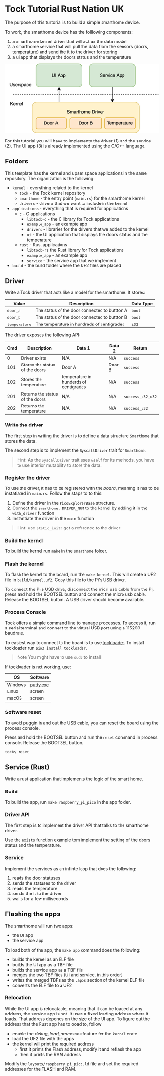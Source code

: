 # Tock Tutorial Rust Nation UK

The purpose of this turtorial is to build a simple smarthome device.

To work, the smarthome device has the folllowing components:
1. a smarthome kernel driver that will act as the data model
2. a smarthome service that will pull the data from the sensors (doors,
  temperature) and send the it to the driver for storing
3. a ui app that displays the doors status and the temperature

![Smarthome](extra/smarthome.png)

For this tutorial you will have to implements the driver (1) and
the service (2). The UI app (3) is already implemented using
the C/C++ language.

## Folders
This template has the kernel and upser space applications in the
same repository. The organization is the following:
- `kernel` - everything related to the kernel
  - `tock` - the Tock kernel repository
  - `smarthome` - the entry point (`main.rs`) for the smarthome kernel
  - `drivers` - drivers that we want to include in the kernel
- `applications` - everything that is required for applications
  - `c` - C applications
    - `libtock-c` - the C library for Tock applications
    - `example_app` - an example app
    - `drivers` - libraries for the drivers that we added to the kernel
    - `ui` - the UI application that displays the doors status and the temperature
  - `rust` - Rust applications
    - `libtock-rs` the Rust library for Tock applications
    - `example_app` - an example app
    - `service` - the service app that we implement
- `build` - the build folder where the UF2 files are placed

## Driver
Write a Tock driver that acts like a model for the smarthome. It stores:

| Value | Description | Data Type |
|-------|-------------|-----------|
| `door_a` | The status of the door connected to buttton A | `bool` |
| `door_b` | The status of the door connected to buttton B | `bool` |
| `temperature` | The temperature in hundreds of centigrades | `i32` |

The driver exposes the following API:

| Cmd | Description | Data 1 | Data 2 | Return |
|-----|-------------|--------|--------|--------|
| 0 | Driver exists | N/A | N/A | `success` |
| 101 | Stores the status of the doors | Door A | Door B | `success` |
| 102 | Stores the temperature | temperature in hunderds of centigrades | N/A | `success` |
| 201 | Returns the status of the doors | N/A | N/A | `success_u32_u32` |
| 202 | Returns the temperature | N/A | N/A | `success_u32` |


### Write the driver

The first step in writing the driver is to define a data structure `Smarthome` that 
stores the data.

The second step is to implement the `SyscallDriver` trait for `Smarthome`.

> Hint: As the `SyscallDriver` trait uses `&self` for its methods, you have to use interior mutability to store the data.

### Register the driver

To use the driver, it has to be registered with the *board*, meaning it has to be instatiated in `main.rs`.
Follow the staps to to this:

1. Define the driver in the `PicoExplorerBase` structure.
2. Connect the `smarthome::DRIVER_NUM` to the kernel by adding it in the `with_driver` function
3. Instantiate the driver in the `main` function

> Hint: use `static_init!` get a reference to the driver

### Build the kernel
To build the kernel run `make` in the `smarthome` folder.

### Flash the kernel
To flash the kernel to the board, run the `make kernel`. This will create a UF2 file in `build/kernel.uf2`. Copy this file to the Pi's USB driver.

To connect the PI's USB drive, disconnect the micri usb cable from the Pi, press and hold the BOOTSEL button and connect 
the micro usb cable. Release the BOOTSEL button.
A USB driver should become available.

### Process Console

Tock offers a simple command line to manage processes. To access it, run a
serial terminal and connect to the virtual USB port using a 115200 baudrate.

To easiest way to connect to the board is to use [tockloader](https://github.com/tock/tockloader). To install
tockloader run `pip3 install tockloader`.

> Note You might have to use `sudo` to install

If tockloader is not working, use:

| OS | Software |
|----|----------|
| Windows | [putty.exe](https://www.chiark.greenend.org.uk/~sgtatham/putty/latest.html) |
| Linux   | screen    |
| macOS   | screen    |

### Software reset

To avoid puggin in and out the USB cable, you can reset the board using the process console. 

Press and hold the BOOTSEL button and run the `reset` command in process console. Release the BOOTSEL button.

```
tock$ reset
```


## Service (Rust)
Write a rust application that implements the logic of the smart home.

### Build
To build the app, run `make raspberry_pi_pico` in the app folder.

### Driver API

The first step is to implement the driver API that talks to the smarthome driver.

Use the `exists` function example tom implement the setting of the doors status and the temperature.

### Service

Implement the services as an infinte loop that does the following:

1. reads the door statuses
2. sends the statuses to the driver
3. reads the temperature
4. sends the it to the driver
5. waits for a few milliseconds

## Flashing the apps
The smarthome will run two apps:
- the UI app
- the service app

To load both of the app, the `make app` command does the following:
- builds the kernel as an ELF file
- builds the UI app as a TBF file
- builds the service app as a TBF file
- merges the two TBF files (UI and service, in this order)
- writes the merged TBFs as the `.apps` section of the kernel ELF file
- converts the ELF file to a UF2

### Relocation
While the UI app is relocatable, meaning that it can be loaded at any address, 
the service app is not. It uses a fixed loading address 
where it loads. That address depends on the size of
the UI app. To figure out the address that the Rust app
has to ooad to, follow:
- enable the *debug_load_processes* feature for the `kernel` crate
- load the UF2 file with the apps
- the kernel will print the required address
  - first it prints the Flash address, modify it and reflash the app
  - then it prints the RAM address

Modify the `layouts/raspberry_pi_pico.ld` file and set the required addresses for the FLASH and RAM.
